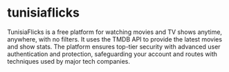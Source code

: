 # tunisiaflicks
TunisiaFlicks is a free platform for watching movies and TV shows anytime, anywhere, with no filters. It uses the TMDB API to provide the latest movies and show stats. The platform ensures top-tier security with advanced user authentication and protection, safeguarding your account and routes with techniques used by major tech companies.
